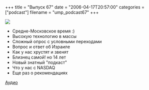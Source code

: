 +++
title = "Выпуск 67"
date = "2006-04-17T20:57:00"
categories = ["podcast"]
filename = "ump_podcast67"
+++

![](https://podcast.umputun.com/images/uwp/uwp67.jpg)



- Средне-Московское время :)
- Высокую технологию в массы
- Сложный опрос с условными переходами
- Вопрос и ответ об Израиле
- Как у нас хрустят и звенят
- Близнец самой! но 14 лет
- Новый знатный "подкаст"
- Что у нас с NASDAQ
- Еще раз о рекомендациях

[Аудио](https://podcast.umputun.com/media/ump_podcast67.mp3)
<audio src="https://podcast.umputun.com/media/ump_podcast67.mp3" preload="none">
